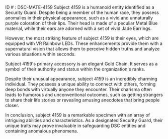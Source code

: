 ID # : DSC-MATE-4159
Subject 4159 is a humanoid entity identified as a Security Guard. Despite being a member of the human race, they possess anomalies in their physical appearance, such as a vivid and unnaturally purple coloration of their lips. Their head is made of a peculiar Metal Blue material, while their ears are adorned with a set of vivid Jade Earrings.

However, the most striking feature of subject 4159 is their eyes, which are equipped with VR Rainbow LEDs. These enhancements provide them with a supernatural vision that allows them to perceive hidden truths and analyze various situations within seconds.

Subject 4159's primary accessory is an elegant Gold Chain. It serves as a symbol of their authority and status within the organization's ranks.

Despite their unusual appearance, subject 4159 is an incredibly charming individual. They possess a unique ability to connect with others, forming deep bonds with virtually anyone they encounter. Their charisma often leads to humorous and unconventional outcomes, such as getting strangers to share their life stories or revealing amusing anecdotes that bring people closer.

In conclusion, subject 4159 is a remarkable specimen with an array of intriguing abilities and characteristics. As a designated Security Guard, their unique traits may prove invaluable in safeguarding DSC entities and containing anomalous phenomena.
